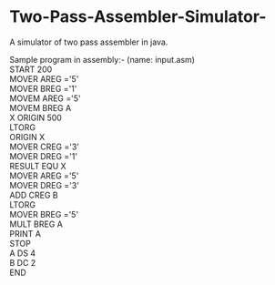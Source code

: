 # Two-Pass-Assembler-Simulator-
A simulator of two pass assembler in java.

Sample program in assembly:- (name: input.asm)  
 START 200  
 MOVER AREG ='5'  
 MOVER BREG ='1'  
 MOVEM AREG ='5'  
 MOVEM BREG A  
X ORIGIN 500  
 LTORG  
 ORIGIN X  
 MOVER CREG ='3'  
 MOVER DREG ='1'  
RESULT EQU X  
 MOVER AREG ='5'  
 MOVER DREG ='3'  
 ADD CREG B  
 LTORG  
 MOVER BREG ='5'  
 MULT BREG A  
 PRINT A  
 STOP  
A DS 4  
B DC 2  
 END  
 
